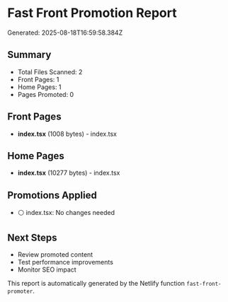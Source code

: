 # Fast Front Promotion Report

Generated: 2025-08-18T16:59:58.384Z

## Summary
- Total Files Scanned: 2
- Front Pages: 1
- Home Pages: 1
- Pages Promoted: 0

## Front Pages
- **index.tsx** (1008 bytes) - index.tsx

## Home Pages
- **index.tsx** (10277 bytes) - index.tsx

## Promotions Applied
- ⚪ index.tsx: No changes needed

## Next Steps
- Review promoted content
- Test performance improvements
- Monitor SEO impact

This report is automatically generated by the Netlify function `fast-front-promoter`.
